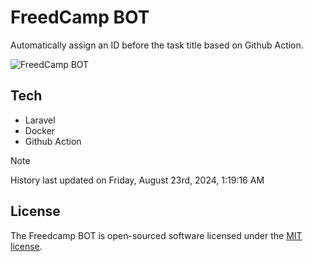 # FreedCamp BOT

Automatically assign an ID before the task title based on Github Action.

![FreedCamp BOT](https://repository-images.githubusercontent.com/737932867/7d34798b-2680-471c-b089-a78a718d3d6a)

## Tech

- Laravel
- Docker
- Github Action

> [!NOTE]  
> History last updated on Friday, August 23rd, 2024, 1:19:16 AM

## License

The Freedcamp BOT is open-sourced software licensed under the [MIT license](https://opensource.org/licenses/MIT).
